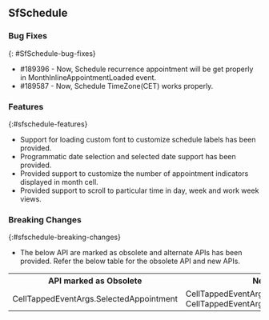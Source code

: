 ## SfSchedule

### Bug Fixes
{: #SfSchedule-bug-fixes} 

* \#189396 - Now, Schedule recurrence appointment will be get properly in MonthInlineAppointmentLoaded event.
* \#189587 - Now, Schedule TimeZone(CET) works properly.

### Features
{:#sfschedule-features} 

* Support for loading custom font to customize schedule labels has been provided.
* Programmatic date selection and selected date support has been provided.
* Provided support to customize the number of appointment indicators displayed in month cell.
* Provided support to scroll to particular time in day, week and work week views.

### Breaking Changes
{:#sfschedule-breaking-changes}

* The below API are marked as obsolete and alternate APIs has been provided. Refer the below table for the obsolete API and new APIs.

<table>
<tr>
<th> API marked as Obsolete </th>
<th> New APIs </th>
</tr>
<tr>
<td> CellTappedEventArgs.SelectedAppointment </td>
<td> 
CellTappedEventArgs.ScheduleAppointment
CellTappedEventArgs.ScheduleAppointments
 </td>
</tr>
</table>

